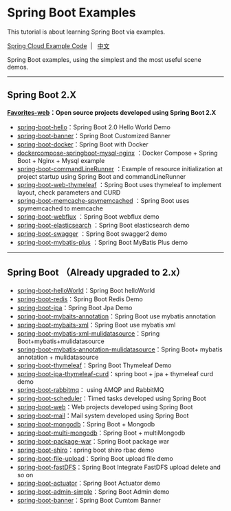# Spring Boot Examples

This tutorial is about learning Spring Boot via examples.

[Spring Cloud Example Code](https://github.com/ityouknow/spring-cloud-examples)  &nbsp;| &nbsp; [中文](README.md)

Spring Boot examples, using the simplest and the most useful scene demos.

---

## Spring Boot 2.X


**[Favorites-web](https://github.com/cloudfavorites/favorites-web)：Open source projects developed using Spring Boot 2.X**

- [spring-boot-hello](https://github.com/ityouknow/spring-boot-examples/tree/master/2.x/spring-boot-hello)：Spring Boot 2.0  Hello World Demo
- [spring-boot-banner](https://github.com/ityouknow/spring-boot-examples/tree/master/2.x/spring-boot-banner)：Spring Boot Customized Banner 
- [spring-boot-docker](https://github.com/ityouknow/spring-boot-examples/tree/master/2.x/spring-boot-docker)：Spring Boot with Docker 
- [dockercompose-springboot-mysql-nginx](https://github.com/ityouknow/spring-boot-examples/tree/master/2.x/dockercompose-springboot-mysql-nginx) ：Docker Compose + Spring Boot + Nginx + Mysql example
- [spring-boot-commandLineRunner](https://github.com/ityouknow/spring-boot-examples/tree/master/2.x/spring-boot-commandLineRunner) ：Example of resource initialization at project startup using Spring Boot and commandLineRunner  
- [spring-boot-web-thymeleaf](https://github.com/ityouknow/spring-boot-examples/tree/master/2.x/spring-boot-web-thymeleaf) ：Spring Boot uses thymeleaf to implement layout, check parameters and CURD
- [spring-boot-memcache-spymemcached](https://github.com/ityouknow/spring-boot-examples/tree/master/2.x/spring-boot-memcache-spymemcached) ：Spring Boot uses spymemcached to memcache
- [spring-boot-webflux](https://github.com/ityouknow/spring-boot-examples/tree/master/2.x/spring-boot-webflux) ：Spring Boot webflux demo
- [spring-boot-elasticsearch](https://github.com/ityouknow/spring-boot-examples/tree/master/2.x/spring-boot-elasticsearch) ：Spring Boot elasticsearch demo
- [spring-boot-swagger](https://github.com/ityouknow/spring-boot-examples/tree/master/2.x/spring-boot-swagger) ：Spring Boot swagger2 demo
- [spring-boot-mybatis-plus](https://github.com/ityouknow/spring-boot-examples/tree/master/2.x/spring-boot-mybatis-plus) ：Spring Boot MyBatis Plus demo


---

## Spring Boot （Already upgraded to 2.x）

- [spring-boot-helloWorld](https://github.com/ityouknow/spring-boot-examples/tree/master/2.x/spring-boot-helloWorld)：Spring Boot helloWorld
- [spring-boot-redis](https://github.com/ityouknow/spring-boot-examples/tree/master/2.x/spring-boot-redis)：Spring Boot Redis Demo
- [spring-boot-jpa](https://github.com/ityouknow/spring-boot-examples/tree/master/2.x/spring-boot-jpa)：Spring Boot  Jpa Demo
- [spring-boot-mybaits-annotation](https://github.com/ityouknow/spring-boot-examples/tree/master/2.x/spring-boot-mybatis/spring-boot-mybatis-annotation)：Spring Boot use mybatis annotation
- [spring-boot-mybaits-xml](https://github.com/ityouknow/spring-boot-examples/tree/master/2.x/spring-boot-mybatis/spring-boot-mybatis-xml)：Spring Boot use mybatis xml 
- [spring-boot-mybatis-xml-mulidatasource](https://github.com/ityouknow/spring-boot-examples/tree/master/2.x/spring-boot-mybatis/spring-boot-mybatis-xml-mulidatasource)：Spring Boot+mybatis+mulidatasource
- [spring-boot-mybatis-annotation-mulidatasource](https://github.com/ityouknow/spring-boot-examples/tree/master/2.x/spring-boot-mybatis/spring-boot-mybatis-annotation-mulidatasource)：Spring Boot+ mybatis annotation + mulidatasource
- [spring-boot-thymeleaf](https://github.com/ityouknow/spring-boot-examples/tree/master/2.x/spring-boot-thymeleaf)：Spring Boot Thymeleaf Demo
- [spring-boot-jpa-thymeleaf-curd](https://github.com/ityouknow/spring-boot-examples/tree/master/2.x/spring-boot-jpa-thymeleaf-curd)：spring boot + jpa + thymeleaf curd demo
- [spring-boot-rabbitmq](https://github.com/ityouknow/spring-boot-examples/tree/master/2.x/spring-boot-rabbitmq)： using AMQP and RabbitMQ
- [spring-boot-scheduler](https://github.com/ityouknow/spring-boot-examples/tree/master/2.x/spring-boot-scheduler)：Timed tasks developed using Spring Boot 
- [spring-boot-web](https://github.com/ityouknow/spring-boot-examples/tree/master/2.x/spring-boot-web)：Web projects developed using Spring Boot 
- [spring-boot-mail](https://github.com/ityouknow/spring-boot-examples/tree/master/2.x/spring-boot-mail)：Mail system developed using Spring Boot 
- [spring-boot-mongodb](https://github.com/ityouknow/spring-boot-examples/tree/master/2.x/spring-boot-mongodb/spring-boot-mongodb)：Spring Boot + Mongodb
- [spring-boot-multi-mongodb](https://github.com/ityouknow/spring-boot-examples/tree/master/2.x/spring-boot-mongodb/spring-boot-multi-mongodb)：Spring Boot + multiMongodb
- [spring-boot-package-war](https://github.com/ityouknow/spring-boot-examples/tree/master/2.x/spring-boot-package-war)：Spring Boot package war
- [spring-boot-shiro](https://github.com/ityouknow/spring-boot-examples/tree/master/2.x/spring-boot-shiro)：spring boot shiro rbac demo 
- [spring-boot-file-upload](https://github.com/ityouknow/spring-boot-examples/tree/master/2.x/spring-boot-file-upload)：Spring Boot upload file demo   
- [spring-boot-fastDFS](https://github.com/ityouknow/spring-boot-examples/tree/master/2.x/spring-boot-fastDFS)：Spring Boot Integrate FastDFS  upload delete and so on 
- [spring-boot-actuator](https://github.com/ityouknow/spring-boot-examples/tree/master/2.x/spring-boot-actuator)：Spring Boot Actuator demo  
- [spring-boot-admin-simple](https://github.com/ityouknow/spring-boot-examples/tree/master/2.x/spring-boot-admin-simple)：Spring Boot Admin demo   
- [spring-boot-banner](https://github.com/ityouknow/spring-boot-examples/tree/master/2.x/spring-boot-banner)：Spring Boot Cumtom Banner 
